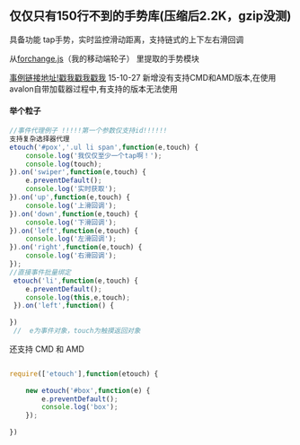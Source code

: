 ## 仅仅只有150行不到的手势库(压缩后2.2K，gzip没测)

具备功能 tap手势，实时监控滑动距离，支持链式的上下左右滑回调

从[forchange.js](https://github.com/MeCKodo/forchange)（我的移动端轮子） 里提取的手势模块

 [事例链接地址!戳我戳我戳我](http://meckodo.github.io/eTouch/index.html)
 15-10-27
 新增没有支持CMD和AMD版本,在使用avalon自带加载器过程中,有支持的版本无法使用
#### 举个粒子

```javascript
//事件代理例子 !!!!!第一个参数仅支持id!!!!!!
支持复杂选择器代理
etouch('#pox','.ul li span',function(e,touch) {
	console.log('我仅仅至少一个tap啊！');
	console.log(touch);
}).on('swiper',function(e,touch) {
	e.preventDefault(); 
	console.log('实时获取');
}).on('up',function(e,touch) {
	console.log('上滑回调');
}).on('down',function(e,touch) {
	console.log('下滑回调');
}).on('left',function(e,touch) {
	console.log('左滑回调');
}).on('right',function(e,touch) {
	console.log('右滑回调');
});
//直接事件批量绑定
 etouch('li',function(e,touch) {
 	e.preventDefault();
 	console.log(this,e,touch);
 }).on('left',function() {
 
})
 //  e为事件对象，touch为触摸返回对象
```

还支持 CMD 和 AMD 
```javascript

require(['etouch'],function(etouch) {
	
	new etouch('#box',function(e) {
		e.preventDefault();
		console.log('box');
	});
	
})

```
